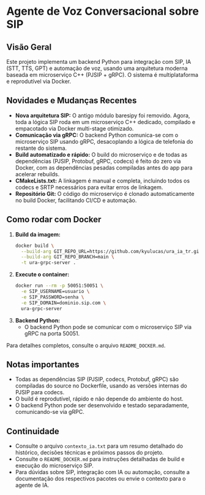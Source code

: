 # Agente de Voz Conversacional sobre SIP

## Visão Geral
Este projeto implementa um backend Python para integração com SIP, IA (STT, TTS, GPT) e automação de voz, usando uma arquitetura moderna baseada em microserviço C++ (PJSIP + gRPC). O sistema é multiplataforma e reprodutível via Docker.

## Novidades e Mudanças Recentes
- **Nova arquitetura SIP:** O antigo módulo baresipy foi removido. Agora, toda a lógica SIP roda em um microserviço C++ dedicado, compilado e empacotado via Docker multi-stage otimizado.
- **Comunicação via gRPC:** O backend Python comunica-se com o microserviço SIP usando gRPC, desacoplando a lógica de telefonia do restante do sistema.
- **Build automatizado e rápido:** O build do microserviço e de todas as dependências (PJSIP, Protobuf, gRPC, codecs) é feito do zero via Docker, com as dependências pesadas compiladas antes do app para acelerar rebuilds.
- **CMakeLists.txt:** A linkagem é manual e completa, incluindo todos os codecs e SRTP necessários para evitar erros de linkagem.
- **Repositório Git:** O código do microserviço é clonado automaticamente no build Docker, facilitando CI/CD e automação.

## Como rodar com Docker
1. **Build da imagem:**
   ```bash
   docker build \
     --build-arg GIT_REPO_URL=https://github.com/kyulucas/ura_ia_tr.git \
     --build-arg GIT_REPO_BRANCH=main \
     -t ura-grpc-server .
   ```
2. **Execute o container:**
   ```bash
   docker run --rm -p 50051:50051 \
     -e SIP_USERNAME=usuario \
     -e SIP_PASSWORD=senha \
     -e SIP_DOMAIN=dominio.sip.com \
     ura-grpc-server
   ```
3. **Backend Python:**
   - O backend Python pode se comunicar com o microserviço SIP via gRPC na porta 50051.

Para detalhes completos, consulte o arquivo `README_DOCKER.md`.

## Notas importantes
- Todas as dependências SIP (PJSIP, codecs, Protobuf, gRPC) são compiladas do source no Dockerfile, usando as versões internas do PJSIP para codecs.
- O build é reprodutível, rápido e não depende do ambiente do host.
- O backend Python pode ser desenvolvido e testado separadamente, comunicando-se via gRPC.

## Continuidade
- Consulte o arquivo `contexto_ia.txt` para um resumo detalhado do histórico, decisões técnicas e próximos passos do projeto.
- Consulte o `README_DOCKER.md` para instruções detalhadas de build e execução do microserviço SIP.
- Para dúvidas sobre SIP, integração com IA ou automação, consulte a documentação dos respectivos pacotes ou envie o contexto para o agente de IA. 